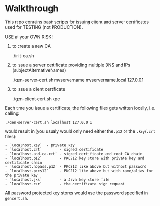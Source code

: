 
# Walkthrough

This repo contains bash scripts for issuing client and server certificates used for TESTING (not PRODUCTION). 

USE at your OWN RISK!

1. to create a new CA

    ./init-ca.sh
    
2. to issue a server certificate providing multiple DNS and IPs (subjectAlternativeNames)

    ./gen-server-cert.sh myservername myservername.local 127.0.0.1

3. to issue a client certificate

    ./gen-client-cert.sh kpe

Each time you issue a certificate, the following files gets written locally, i.e. calling:

    ./gen-server-cert.sh localhost 127.0.0.1
    
would result in (you usualy would only need either the`.p12` or the `.key`/`.crt` files):

    - `localhost.key`  - private key
    - `localhost.crt`        - signed certificate
    - `localhost-and-ca.crt` - signed certificate and root CA chain
    - `localhost.p12`        - PKCS12 key store with private key and certificate chain
    - `localhost.nopass.p12` - PKCS12 like above but without password
    - `localhost.pkcs12`     - PKCS12 like above but with name/alias for the private key
    - `localhost.jks`        - a Java key store file 
    - `localhost.csr`        - the certificate sign request
    
All password protected key stores would use the password specified in `gencert.sh`.


    
    

